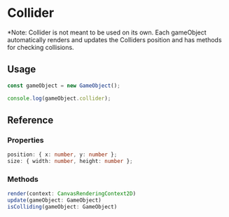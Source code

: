 # Collider

\*Note: Collider is not meant to be used on its own. Each gameObject automatically renders and updates the Colliders position and has methods for checking collisions.

## Usage

```typescript
const gameObject = new GameObject();

console.log(gameObject.collider);
```

## Reference

### Properties

```typescript
position: { x: number, y: number };
size: { width: number, height: number };
```

### Methods

```typescript
render(context: CanvasRenderingContext2D)
update(gameObject: GameObject)
isColliding(gameObject: GameObject)
```
